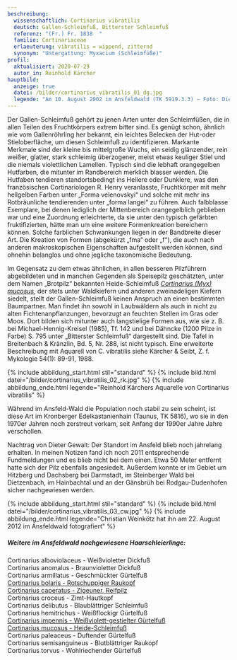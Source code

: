 ```yaml
---
beschreibung:
  wissenschaftlich: Cortinarius vibratilis
  deutsch: Gallen-Schleimfuß, Bitterster Schleimfuß
  referenz: "(Fr.) Fr. 1838  "
  familie: Cortinariaceae
  erlaeuterung: vibratilis = wippend, zitternd
  synonym: "Untergattung: Myxacium (Schleimfüße)"
profil:
  aktualisiert: 2020-07-29
  autor_in: Reinhold Kärcher
hauptbild:
  anzeige: true
  datei: /bilder/cortinarius_vibratilis_01_dg.jpg
  legende: "Am 10. August 2002 im Ansfeldwald (TK 5919.3.3) – Foto: Dieter Gewalt"
---
```

Der Gallen-Schleimfuß gehört zu jenen Arten unter den Schleimfüßen, die in allen Teilen des Fruchtkörpers extrem bitter sind. Es genügt schon, ähnlich wie vom Gallenröhrling her bekannt, ein leichtes Belecken der Hut-oder Stieloberfläche, um diesen Schleimfuß zu identifizieren. Markante Merkmale sind der kleine bis mittelgroße Wuchs, ein seidig glänzender, rein weißer, glatter, stark schleimig überzogener, meist etwas keuliger Stiel und die niemals violettlichen Lamellen. Typisch sind die lebhaft orangegelben Hutfarben, die mitunter im Randbereich merklich blasser werden. Die Hutfaben tendieren standortsbedingt ins Hellere oder Dunklere, was den französischen Cortinariologen R. Henry veranlasste, Fruchtkörper mit mehr hellgelben Farben unter „Forma velenovskyi“ und solche mit mehr ins Rotbräunliche tendierenden unter „forma langei“ zu führen. Auch falbblasse Exemplare, bei denen lediglich der Mittenbereich orangegelblich geblieben war und eine Zuordnung erleichterte, da sie unter den typisch gefärbten fruktifizierten, hätte man um eine weitere Formenkreation bereichern können. Solche farblichen Schwankungen liegen in der Bandbreite dieser Art. Die Kreation von Formen (abgekürzt „fma“ oder „f“), die auch nach anderen makroskopischen Eigenschaften aufgestellt werden können, sind ohnehin belanglos und ohne jegliche taxonomische Bedeutung.

Im Gegensatz zu dem etwas ähnlichen, in allen besseren Pilzführern abgebildeten und in manchen Gegenden als Speisepilz geschätzten, unter dem Namen „Brotpilz“ bekannten Heide-Schleimfuß *[Cortinarius (Myx) mucosus](/pilze/cortinarius-mucosus-heide-schleimfuß)*, der stets unter Waldkiefern und anderen zweinadeligen Kiefern siedelt, stellt der Gallen-Schleimfuß keinen Anspruch an einen bestimmten Baumpartner. Man findet ihn sowohl in Laubwäldern als auch in nicht zu alten Fichtenanpflanzungen, bevorzugt an feuchten Stellen im Gras oder Moos. Dort bilden sich mitunter auch langstielige Formen aus, wie sie z. B. bei Michael-Hennig-Kreisel (1985), Tf. 142 und bei Dähncke (1200 Pilze in Farbe) S. 795 unter „Bitterster Schleimfuß“ dargestellt sind. Die Tafel in Breitenbach & Kränzlin, Bd. 5, Nr. 288, ist nicht typisch. Eine erweiterte Beschreibung mit Aquarell von C. vibratilis siehe Kärcher & Seibt, Z. f. Mykologie 54(1): 89-91, 1988.

{% include abbildung_start.html stil="standard" %}
{% include bild.html datei="/bilder/cortinarius_vibratilis_02_rk.jpg" %}
{% include abbildung_ende.html legende="Reinhold Kärchers Aquarelle von Cortinarius vibratilis" %}

Während im Ansfeld-Wald die Population noch stabil zu sein scheint, ist diese Art im Kronberger Edelkastanienhain (Taunus, TK 5816), wo sie in den 1970er Jahren noch zerstreut vorkam, seit Anfang der 1990er Jahre Jahre verschollen.

Nachtrag von Dieter Gewalt: Der Standort im Ansfeld blieb noch jahrelang erhalten. In meinen Notizen fand ich noch 2011 entsprechende Fundmeldungen und es blieb nicht bei dem einen. Etwa 50 Meter entfernt hatte sich der Pilz ebenfalls angesiedelt. Außerdem konnte er im Gebiet um Hitzberg und Dachsberg bei Darmstadt, im Steinberger Wald bei Dietzenbach, im Hainbachtal und an der Gänsbrüh bei Rodgau-Dudenhofen sicher nachgewiesen werden.

{% include abbildung_start.html stil="standard" %}
{% include bild.html datei="/bilder/cortinarius_vibratilis_03_cw.jpg" %}
{% include abbildung_ende.html legende="Christian Weinkötz hat ihn am 22. August 2012 im Ansfeldwald fotografiert" %}

##### Weitere im Ansfeldwald nachgewiesene Haarschleierlinge:

Cortinarius alboviolaceus - Weißvioletter Dickfuß\
Cortinarius anomalus - Braunvioletter Dickfuß\
Cortinarius armillatus - Geschmückter Gürtelfuß\
[Cortinarius bolaris - Rotschuppiger Raukopf](/pilze/cortinarius-bolaris-rotschuppiger-raukopf)\
[Cortinarius caperatus - Zigeuner, Reifpilz](/pilze/cortinarius-caperatus-reifpilz-zigeuner)\
Cortinarius croceus - Zimt-Hautkopf\
Cortinarius delibutus - Blaublättriger Schleimfuß\
Cortinarius hemitrichus - Weißflockigr Gürtelfuß\
[Cortinarius impennis - Weißviolett-gestielter Gürtelfuß](/pilze/cortinarius-impennis-weißviolett-gestielter-gürtelfuß)\
[Cortinarius mucosus - Heide-Schleimfuß](/pilze/cortinarius-mucosus-heide-schleimfuß)\
Cortinarius paleaceus - Duftender Gürtelfuß\
Cortinarius semisanguineus - Blutblättriger Raukopf\
Cortinarius torvus - Wohlriechender Gürtelfuß